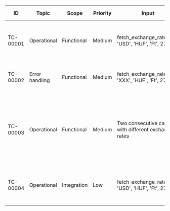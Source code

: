 | ID       | Topic          | Scope       | Priority | Input                                             | Expected Output                                        | Note                            |
| -------- | -------------- | ----------- | -------- | ------------------------------------------------- | ------------------------------------------------------ | ------------------------------- |
| TC-00001 | Operational    | Functional  | Medium   | fetch_exchange_rate('hu', 'USD', 'HUF', 'Ft', 27) | Returns valid rate, DB write succeeds, logs to app.log | Mocked environment, valid call  |
| TC-00002 | Error handling | Functional  | Medium   | fetch_exchange_rate('hu', 'XXX', 'HUF', 'Ft', 27) | Returns error, no DB write, logs to error.log          | Mocked, invalid currency code   |
| TC-00003 | Operational    | Functional  | Medium   | Two consecutive calls with different exchange rates | First version marked EXPIRED, second version ACTIVE, DB contains both records | Tests versioning/historical record behavior |
| TC-00004 | Operational    | Integration | Low      | fetch_exchange_rate('hu', 'USD', 'HUF', 'Ft', 27) | Same as TC-00001, but with real API call               | End-to-end test via live API    |
